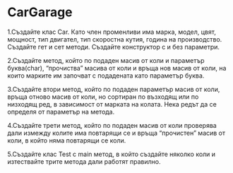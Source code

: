 # CarGarage
1.Създайте клас Car. Като член променливи има марка, модел, цвят, мощност, тип двигател, тип скоростна кутия, година на производство.
Създайте гет и сет методи. Създайте конструктор с и без параметри.

2.Създайте метод, който по подаден масив от коли и параметър буква(char), “прочиства” масива от коли и връща нов масив от коли,
на които марките им започват с подадената като параметър буква.

3.Създайте втори метод, който по подаден параметър масив от коли, връща отново масив от коли, но сортиран по възходящ или по низходящ ред, 
в зависимост от марката на колата. Нека редът да се определя от параметър на метода.

4.Създайте трети метод, който по подаден масив от коли проверява дали измежду колите има повтарящи се и връща “прочистен” масив от коли,
в който няма повтарящи се коли.

5.Създайте клас Test с main метод, в който създайте няколко коли и изтествайте трите метода дали работят правилно.
